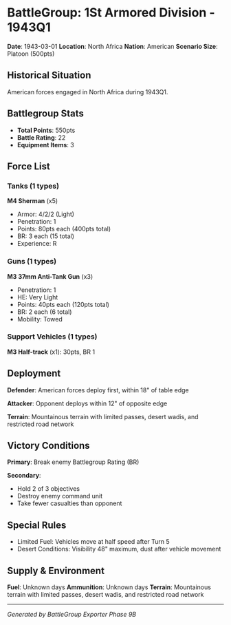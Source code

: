 # BattleGroup: 1St Armored Division - 1943Q1

**Date**: 1943-03-01
**Location**: North Africa
**Nation**: American
**Scenario Size**: Platoon (500pts)

## Historical Situation

American forces engaged in North Africa during 1943Q1.

## Battlegroup Stats

- **Total Points**: 550pts
- **Battle Rating**: 22
- **Equipment Items**: 3

## Force List

### Tanks (1 types)

**M4 Sherman** (x5)
- Armor: 4/2/2 (Light)
- Penetration: 1
- Points: 80pts each (400pts total)
- BR: 3 each (15 total)
- Experience: R

### Guns (1 types)

**M3 37mm Anti-Tank Gun** (x3)
- Penetration: 1
- HE: Very Light
- Points: 40pts each (120pts total)
- BR: 2 each (6 total)
- Mobility: Towed

### Support Vehicles (1 types)

**M3 Half-track** (x1): 30pts, BR 1

## Deployment

**Defender**: American forces deploy first, within 18" of table edge

**Attacker**: Opponent deploys within 12" of opposite edge

**Terrain**: Mountainous terrain with limited passes, desert wadis, and restricted road network

## Victory Conditions

**Primary**: Break enemy Battlegroup Rating (BR)

**Secondary**:
- Hold 2 of 3 objectives
- Destroy enemy command unit
- Take fewer casualties than opponent

## Special Rules

- Limited Fuel: Vehicles move at half speed after Turn 5
- Desert Conditions: Visibility 48" maximum, dust after vehicle movement

## Supply & Environment

**Fuel**: Unknown days
**Ammunition**: Unknown days
**Terrain**: Mountainous terrain with limited passes, desert wadis, and restricted road network

---

*Generated by BattleGroup Exporter Phase 9B*
